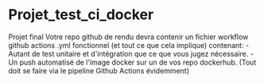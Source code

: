 # Projet_test_ci_docker
Projet final
Votre repo github de rendu devra contenir un fichier workflow github actions .yml fonctionnel (et tout ce que cela implique) contenant:
-Autant de test unitaire et d'intégration que ce que vous jugez nécessaire.
-Un push automatisé de l'image docker sur un de vos repo dockerhub.
(Tout doit se faire via le pipeline Github Actions évidemment)
